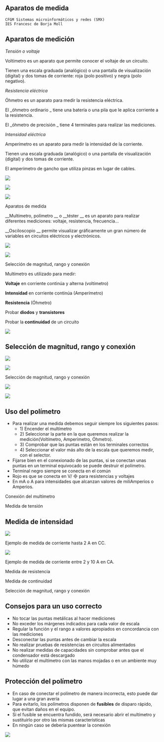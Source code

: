 ## Aparatos de medida

```
CFGM Sistemas microinformáticos y redes (SMX)
IES Francesc de Borja Moll
```

## Aparatos de medición

_Tensión o voltaje_

Voltímetro es un aparato que permite conocer el voltaje de un circuito\.

Tienen una escala graduada \(analógico\) o una pantalla de visualización \(digital\) y dos tomas de corriente: roja \(polo positivo\) y negra \(polo negativo\)\.

_Resistencia eléctrica_

Óhmetro es un aparato para medir la resistencia eléctrica\.

El  _óhmetro ordinario _ tiene una batería o una pila que le aplica corriente a la resistencia\.

El  _óhmetro de precisión _ tiene 4 terminales para realizar las mediciones\.

_Intensidad eléctrica_

Amperímetro es un aparato para medir la intensidad de la corriente\.

Tienen una escala graduada \(analógico\) o una pantalla de visualización \(digital\) y dos tomas de corriente\.

El amperímetro de gancho que utiliza pinzas en lugar de cables\.

![](img%5C2%20Aparatos%20de%20medida0.jpg)

![](img%5C2%20Aparatos%20de%20medida1.jpg)

![](img%5C2%20Aparatos%20de%20medida2.jpg)

Aparatos de medida

__Multímetro\, polímetro __ o  __téster __ es un aparato para realizar diferentes mediciones: voltaje\, resistencia\, frecuencia…

__Osciloscopio __ permite visualizar gráficamente un gran número de variables en circuitos eléctricos y electrónicos\.

![](img%5C2%20Aparatos%20de%20medida3.jpg)

![](img%5C2%20Aparatos%20de%20medida4.jpg)

Selección de magnitud\, rango y conexión

Multímetro es utilizado para medir:

__Voltaje__  en corriente  continúa y alterna  \(voltímetro\)

__Intensidad__  en corriente  continúa \(Amperímetro\)

__Resistencia__  \(Óhmetro\)

Probar  __diodos__  y  __transistores__

Probar la  __continuidad__  de un circuito

![](img%5C2%20Aparatos%20de%20medida5.png)

## Selección de magnitud\, rango y conexión

![](img%5C2%20Aparatos%20de%20medida6.png)

![](img%5C2%20Aparatos%20de%20medida7.png)

Selección de magnitud\, rango y conexión

![](img%5C2%20Aparatos%20de%20medida8.png)

![](img%5C2%20Aparatos%20de%20medida9.png)

## Uso del polímetro

* Para realizar una medida debemos seguir siempre los siguientes pasos:
  * 1\) Encender el multímetro
  * 2\) Seleccionar la parte en la que queremos realizar la medición\(Voltímetro\, Amperímetro\, Óhmetro\)\.
  * 3\) Comprobar que las puntas están en los terminales correctos
  * 4\) Seleccionar el valor más alto de la escala que queremos medir\, con el selector\.
* Fijarse bien en el conexionado de las puntas\, si se conectan unas puntas en un terminal equivocado se puede destruir el polímetro\.
* Terminal negro siempre se conecta en el común
* Rojo es que se conecta en V/  para resistencias y voltajes
* En mA o A para intensidades que alcanzan valores de miliAmperios o Amperios\.

Conexión del multímetro

Medida de tensión

## Medida de intensidad

![](img%5C2%20Aparatos%20de%20medida10.png)

Ejemplo de medida de corriente hasta 2 A en CC\.

![](img%5C2%20Aparatos%20de%20medida11.png)

Ejemplo de medida de corriente entre 2 y 10 A en CA\.

Medida de resistencia

Medida de continuidad

Selección de magnitud\, rango y conexión

## Consejos para un uso correcto

- No tocar las puntas metálicas al hacer mediciones
- No exceder los márgenes indicados para cada valor de escala
- Regular la función y el rango a valores apropiados en concordancia con las mediciones
- Desconectar las puntas antes de cambiar la escala
- No realizar pruebas de resistencias en circuitos alimentados
- No realizar medidas de capacidades sin comprobar antes que el condensador está descargado
- No utilizar el multímetro con las manos mojadas o en un ambiente muy húmedo

## Protección del polímetro

- En caso de conectar el polímetro de manera incorrecta\, esto puede dar lugar a una gran avería
- Para evitarlo\, los polímetros disponen de  __fusibles__  de disparo rápido\, que evitan daños en el equipo\.
- Si el fusible se encuentra fundido\, será necesario abrir el multímetro y sustituirlo por otro las mismas características
- En ningún caso se debería puentear la conexión

![](img%5C2%20Aparatos%20de%20medida12.png)

